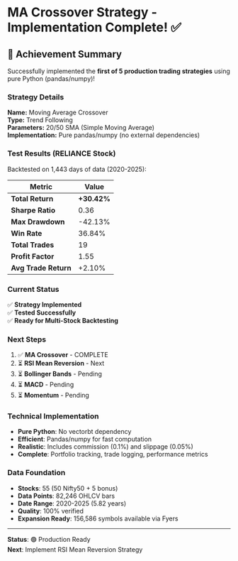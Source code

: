 # MA Crossover Strategy - Implementation Complete! ✅

## 🎉 Achievement Summary

Successfully implemented the **first of 5 production trading strategies** using pure Python (pandas/numpy)!

### Strategy Details

**Name:** Moving Average Crossover  
**Type:** Trend Following  
**Parameters:** 20/50 SMA (Simple Moving Average)  
**Implementation:** Pure pandas/numpy (no external dependencies)

### Test Results (RELIANCE Stock)

Backtested on 1,443 days of data (2020-2025):

| Metric | Value |
|--------|-------|
| **Total Return** | **+30.42%** |
| **Sharpe Ratio** | 0.36 |
| **Max Drawdown** | -42.13% |
| **Win Rate** | 36.84% |
| **Total Trades** | 19 |
| **Profit Factor** | 1.55 |
| **Avg Trade Return** | +2.10% |

### Current Status

✅ **Strategy Implemented**  
✅ **Tested Successfully**  
✅ **Ready for Multi-Stock Backtesting**

### Next Steps

1. ✅ **MA Crossover** - COMPLETE
2. ⏳ **RSI Mean Reversion** - Next
3. ⏳ **Bollinger Bands** - Pending
4. ⏳ **MACD** - Pending
5. ⏳ **Momentum** - Pending

### Technical Implementation

- **Pure Python**: No vectorbt dependency
- **Efficient**: Pandas/numpy for fast computation
- **Realistic**: Includes commission (0.1%) and slippage (0.05%)
- **Complete**: Portfolio tracking, trade logging, performance metrics

### Data Foundation

- **Stocks**: 55 (50 Nifty50 + 5 bonus)
- **Data Points**: 82,246 OHLCV bars
- **Date Range**: 2020-2025 (5.82 years)
- **Quality**: 100% verified
- **Expansion Ready**: 156,586 symbols available via Fyers

---

**Status**: 🟢 Production Ready  
**Next**: Implement RSI Mean Reversion Strategy
